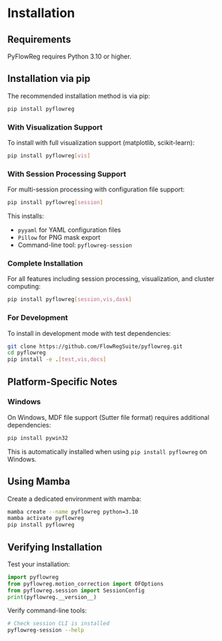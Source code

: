 # Installation

## Requirements

PyFlowReg requires Python 3.10 or higher.

## Installation via pip

The recommended installation method is via pip:

```bash
pip install pyflowreg
```

### With Visualization Support

To install with full visualization support (matplotlib, scikit-learn):

```bash
pip install pyflowreg[vis]
```

### With Session Processing Support

For multi-session processing with configuration file support:

```bash
pip install pyflowreg[session]
```

This installs:
- `pyyaml` for YAML configuration files
- `Pillow` for PNG mask export
- Command-line tool: `pyflowreg-session`

### Complete Installation

For all features including session processing, visualization, and cluster computing:

```bash
pip install pyflowreg[session,vis,dask]
```

### For Development

To install in development mode with test dependencies:

```bash
git clone https://github.com/FlowRegSuite/pyflowreg.git
cd pyflowreg
pip install -e .[test,vis,docs]
```

## Platform-Specific Notes

### Windows

On Windows, MDF file support (Sutter file format) requires additional dependencies:

```bash
pip install pywin32
```

This is automatically installed when using `pip install pyflowreg` on Windows.

## Using Mamba

Create a dedicated environment with mamba:

```bash
mamba create --name pyflowreg python=3.10
mamba activate pyflowreg
pip install pyflowreg
```

## Verifying Installation

Test your installation:

```python
import pyflowreg
from pyflowreg.motion_correction import OFOptions
from pyflowreg.session import SessionConfig
print(pyflowreg.__version__)
```

Verify command-line tools:

```bash
# Check session CLI is installed
pyflowreg-session --help
```
